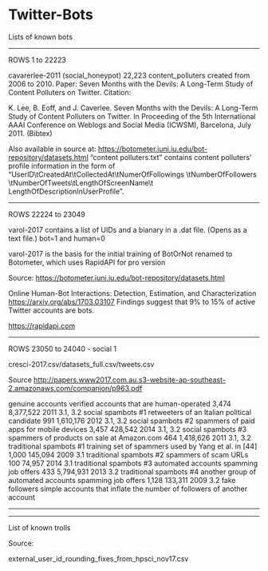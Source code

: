 # Twitter-Bots

Lists of known bots

----------------
ROWS 1 to 22223

cavarerlee-2011 (social_honeypot) 
22,223 content_polluters created from 2006 to 2010. 
Paper: Seven Months with the Devils: A Long-Term Study of Content Polluters on Twitter. Citation:

K. Lee, B. Eoff, and J. Caverlee. Seven Months with the Devils: A
Long-Term Study of Content Polluters on Twitter. In Proceeding of the 5th International AAAI Conference on Weblogs and Social Media (ICWSM), Barcelona, July 2011. (Bibtex)

Also available in source at:
https://botometer.iuni.iu.edu/bot-repository/datasets.html
“content polluters.txt” contains content polluters’ profile information in the form of “UserID\tCreatedAt\tCollectedAt\tNumerOfFollowings \tNumberOfFollowers \tNumberOfTweets\tLengthOfScreenName\t LengthOfDescriptionInUserProfile”.

----------------
ROWS 22224 to 23049

varol-2017 contains a list of UIDs and a bianary in a .dat file. (Opens as a text file.)
bot=1 and human=0

varol-2017 is the basis for the initial training of 
BotOrNot renamed to Botometer, which uses RapidAPI for pro version

Source:
https://botometer.iuni.iu.edu/bot-repository/datasets.html

Online Human-Bot Interactions: Detection, Estimation, and Characterization
https://arxiv.org/abs/1703.03107
Findings suggest that 9% to 15% of active Twitter accounts are bots.

https://rapidapi.com


----------------
ROWS 23050 to 24040 - social 1


cresci-2017.csv/datasets_full.csv/tweets.csv

Source
http://papers.www2017.com.au.s3-website-ap-southeast-2.amazonaws.com/companion/p963.pdf

genuine accounts 		verified accounts that are human-operated 3,474 8,377,522 2011 3.1, 3.2
social spambots #1 		retweeters of an Italian political candidate 991 1,610,176 2012 3.1, 3.2
social spambots #2 		spammers of paid apps for mobile devices 3,457 428,542 2014 3.1, 3.2
social spambots #3 		spammers of products on sale at Amazon.com 464 1,418,626 2011 3.1, 3.2
traditional spambots #1 training set of spammers used by Yang et al. in [44] 1,000 145,094 2009 3.1
traditional spambots #2 spammers of scam URLs 100 74,957 2014 3.1
traditional spambots #3 automated accounts spamming job offers 433 5,794,931 2013 3.2
traditional spambots #4 another group of automated accounts spamming job offers 1,128 133,311 2009 3.2
fake followers 			simple accounts that inflate the number of followers of another account


----------------
----------------

List of known trolls

Source:

external_user_id_rounding_fixes_from_hpsci_nov17.csv